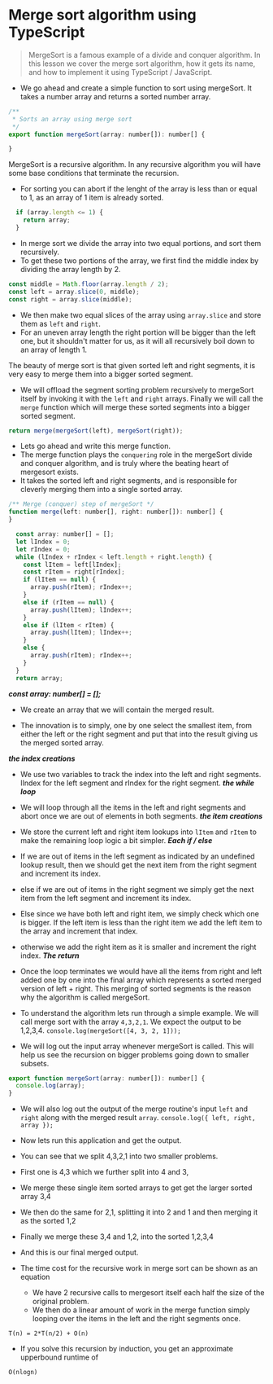 # Merge sort algorithm using TypeScript
> MergeSort is a famous example of a divide and conquer algorithm. In this lesson we cover the merge sort algorithm, how it gets its name, and how to implement it using TypeScript / JavaScript.

* We go ahead and create a simple function to sort using mergeSort. It takes a number array and returns a sorted number array.
```js
/**
 * Sorts an array using merge sort
 */
export function mergeSort(array: number[]): number[] {

}
```

MergeSort is a recursive algorithm. In any recursive algorithm you will have some base conditions that terminate the recursion.

* For sorting you can abort if the lenght of the array is less than or equal to 1, as an array of 1 item is already sorted.
```js
  if (array.length <= 1) {
    return array;
  }
```

* In merge sort we divide the array into two equal portions, and sort them recursively.
* To get these two portions of the array, we first find the middle index by dividing the array length by 2.

```js
const middle = Math.floor(array.length / 2);
const left = array.slice(0, middle);
const right = array.slice(middle);
```
* We then make two equal slices of the array using `array.slice` and store them as `left` and `right`.
* For an uneven array length the right portion will be bigger than the left one, but it shouldn't matter for us, as it will all recursively boil down to an array of length 1.

The beauty of merge sort is that given sorted left and right segments, it is very easy to merge them into a bigger sorted segment.

* We will offload the segment sorting problem recursively to mergeSort itself by invoking it with the `left` and `right` arrays. Finally we will call the `merge` function which will merge these sorted segments into a bigger sorted segment.
```js
return merge(mergeSort(left), mergeSort(right));
```

* Lets go ahead and write this merge function.
* The merge function plays the `conquering` role in the mergeSort divide and conquer algorithm, and is truly where the beating heart of mergesort exists.
* It takes the sorted left and right segments, and is responsible for cleverly merging them into a  single sorted array.

```js
/** Merge (conquer) step of mergeSort */
function merge(left: number[], right: number[]): number[] {
}
```

```js
  const array: number[] = [];
  let lIndex = 0;
  let rIndex = 0;
  while (lIndex + rIndex < left.length + right.length) {
    const lItem = left[lIndex];
    const rItem = right[rIndex];
    if (lItem == null) {
      array.push(rItem); rIndex++;
    }
    else if (rItem == null) {
      array.push(lItem); lIndex++;
    }
    else if (lItem < rItem) {
      array.push(lItem); lIndex++;
    }
    else {
      array.push(rItem); rIndex++;
    }
  }
  return array;
```
***const array: number[] = [];***
* We create an array that we will contain the merged result.
- The innovation is to simply, one by one select the smallest item, from either the left or the right segment and put that into the result giving us the merged sorted array.

***the index creations***
* We use two variables to track the index into the left and right segments. lIndex for the left segment and rIndex for the right segment.
***the while loop***
* We will loop through all the items in the left and right segments and abort once we are out of elements in both segments.
***the item creations***
* We store the current left and right item lookups into `lItem` and `rItem` to make the remaining loop logic a bit simpler.
***Each if / else***
* If we are out of items in the left segment as indicated by an undefined lookup result, then we should get the next item from the right segment and increment its index.
* else if we are out of items in the right segment we simply get the next item from the left segment and increment its index.

* Else since we have both left and right item, we simply check which one is bigger. If the left item is less than the right item we add the left item to the array and increment that index.
* otherwise we add the right item as it is smaller and increment the right index.
***The return***
* Once the loop terminates we would have all the items from right and left added one by one into the final array which represents a sorted merged version of left + right. This merging of sorted segments is the reason why the algorithm is called mergeSort.


* To understand the algorithm lets run through a simple example. We will call merge sort with the array `4,3,2,1`. We expect the output to be 1,2,3,4.
`console.log(mergeSort([4, 3, 2, 1]));`
* We will log out the input array whenever mergeSort is called. This will help us see the recursion on bigger problems going down to smaller subsets.
```js
export function mergeSort(array: number[]): number[] {
  console.log(array);
}
```
* We will also log out the output of the merge routine's input `left` and `right` along with the merged result `array`.
`console.log({ left, right, array });`

* Now lets run this application and get the output.

* You can see that we split 4,3,2,1 into two smaller problems.
* First one is 4,3 which we further split into 4 and 3,
* We merge these single item sorted arrays to get get the larger sorted array 3,4
* We then do the same for 2,1, splitting it into 2 and 1 and then merging it as the sorted 1,2
* Finally we merge these 3,4 and 1,2, into the sorted 1,2,3,4
* And this is our final merged output.


* The time cost for the recursive work in merge sort can be shown as an equation
  * We have 2 recursive calls to mergesort itself each half the size of the original problem.
  * We then do a linear amount of work in the merge function simply looping over the items in the left and the right segments once.
```
T(n) = 2*T(n/2) + O(n)
```

* If you solve this recursion by induction, you get an approximate upperbound runtime of
```
O(nlogn)
```
